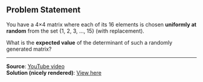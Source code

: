 ## Problem Statement

You have a 4×4 matrix where each of its 16 elements is chosen **uniformly at random** from the set {1, 2, 3, …, 15} (with replacement).  

What is the **expected value** of the determinant of such a randomly generated matrix?

---

**Source**: [YouTube video](https://www.youtube.com/watch?v=PbmM-k00GiM&t=144s)  
**Solution (nicely rendered)**: [View here](https://aquaregiaanubhav.github.io/Puzzles-in-R/Determinant_of_Random_matrices/index.html)
